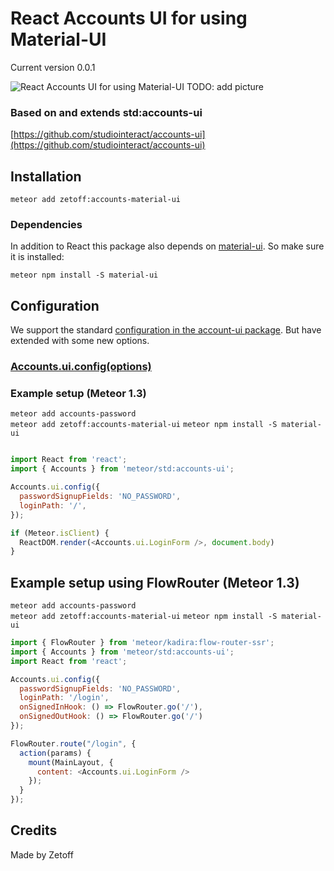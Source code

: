 # React Accounts UI for using Material-UI

Current version 0.0.1

![React Accounts UI for using Material-UI](https://raw.githubusercontent.com/zetoff/accounts-material-ui/master/accounts-material-ui.png)
TODO: add picture

### Based on and extends std:accounts-ui

[https://github.com/studiointeract/accounts-ui](https://github.com/studiointeract/accounts-ui)

## Installation

`meteor add zetoff:accounts-material-ui`

### Dependencies

In addition to React this package also depends on [material-ui](http://www.material-ui.com/). So make sure it is installed:

`meteor npm install -S material-ui`

## Configuration

We support the standard [configuration in the account-ui package](http://docs.meteor.com/#/full/accounts_ui_config). But have extended with some new options.

### [Accounts.ui.config(options)](https://github.com/studiointeract/react-accounts-ui#configuration)

### Example setup (Meteor 1.3)

`meteor add accounts-password`  
`meteor add zetoff:accounts-material-ui`
`meteor npm install -S material-ui`

```javascript

import React from 'react';
import { Accounts } from 'meteor/std:accounts-ui';

Accounts.ui.config({
  passwordSignupFields: 'NO_PASSWORD',
  loginPath: '/',
});

if (Meteor.isClient) {
  ReactDOM.render(<Accounts.ui.LoginForm />, document.body)
}

```

## Example setup using FlowRouter (Meteor 1.3)

`meteor add accounts-password`  
`meteor add zetoff:accounts-material-ui`
`meteor npm install -S material-ui`

```javascript
import { FlowRouter } from 'meteor/kadira:flow-router-ssr';
import { Accounts } from 'meteor/std:accounts-ui';
import React from 'react';

Accounts.ui.config({
  passwordSignupFields: 'NO_PASSWORD',
  loginPath: '/login',
  onSignedInHook: () => FlowRouter.go('/'),
  onSignedOutHook: () => FlowRouter.go('/')
});

FlowRouter.route("/login", {
  action(params) {
    mount(MainLayout, {
      content: <Accounts.ui.LoginForm />
    });
  }
});
```

## Credits

Made by Zetoff
